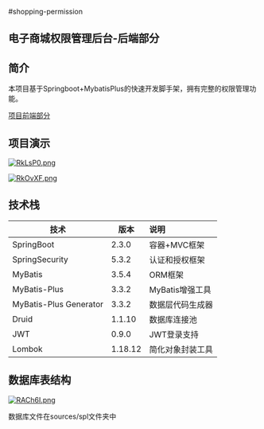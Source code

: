 #shopping-permission

## 电子商城权限管理后台-后端部分

## 简介

本项目基于Springboot+MybatisPlus的快速开发脚手架，拥有完整的权限管理功能。

[项目前端部分](https://gausstop.coding.net/p/permission/d/shopping-permission-web/git)

## 项目演示

[![RkLsP0.png](https://z3.ax1x.com/2021/06/21/RkLsP0.png)](https://imgtu.com/i/RkLsP0)

[![RkOvXF.png](https://z3.ax1x.com/2021/06/21/RkOvXF.png)](https://imgtu.com/i/RkOvXF)

## 技术栈

| 技术                   | 版本    | 说明             |
| ---------------------- | ------- | :--------------- |
| SpringBoot             | 2.3.0   | 容器+MVC框架     |
| SpringSecurity         | 5.3.2   | 认证和授权框架   |
| MyBatis                | 3.5.4   | ORM框架          |
| MyBatis-Plus           | 3.3.2   | MyBatis增强工具  |
| MyBatis-Plus Generator | 3.3.2   | 数据层代码生成器 |
| Druid                  | 1.1.10  | 数据库连接池     |
| JWT                    | 0.9.0   | JWT登录支持      |
| Lombok                 | 1.18.12 | 简化对象封装工具 |

## 数据库表结构

[![RACh6I.png](https://z3.ax1x.com/2021/06/21/RACh6I.png)](https://imgtu.com/i/RACh6I)

数据库文件在sources/spl文件夹中
